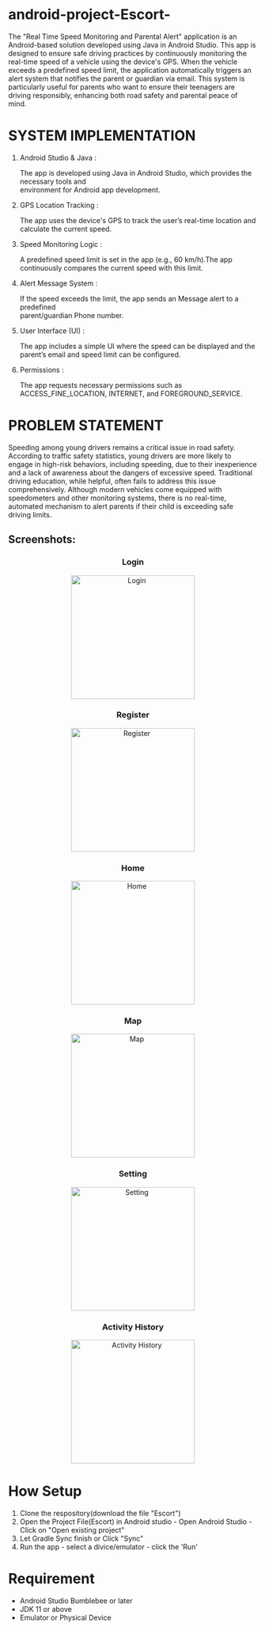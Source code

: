 # android-project-Escort-


The "Real Time Speed Monitoring and Parental Alert" application is an Android-based solution developed using Java in Android Studio. This app is designed to ensure safe driving practices by continuously monitoring the real-time speed of a vehicle using the device's GPS. When the vehicle exceeds a predefined speed limit, the application automatically triggers an alert system that notifies the parent or guardian via email. This system is particularly useful for parents who want to ensure their teenagers are driving responsibly, enhancing both road safety and parental peace of mind.

<h1>SYSTEM IMPLEMENTATION</h1>

1. Android Studio & Java :

    The app is developed using Java in Android Studio, which provides the necessary tools and  
    environment for Android app development.

2. GPS Location Tracking :

    The app uses the device's GPS to track the user’s real-time location and calculate the current 
    speed.

3. Speed Monitoring Logic :

    A predefined speed limit is set in the app (e.g., 60 km/h).The app continuously compares the 
    current speed with this limit.
   
5. Alert Message System :

    If the speed exceeds the limit, the app sends an Message alert to a predefined  
    parent/guardian Phone number.

6. User Interface (UI) :

    The app includes a simple UI where the speed can be displayed and the parent’s email and 
    speed limit can be configured.

7. Permissions :

    The app requests necessary permissions such as ACCESS_FINE_LOCATION, INTERNET, 
    and FOREGROUND_SERVICE.
   
<h1>PROBLEM STATEMENT</h1>

Speeding among young drivers remains a critical issue in road safety. According to traffic safety statistics, young drivers are more likely to engage in high-risk behaviors, including speeding, due to their inexperience and a lack of awareness about the dangers of excessive speed. Traditional driving education, while helpful, often fails to address this issue comprehensively. Although modern vehicles come equipped with speedometers and other monitoring systems, there is no real-time, automated mechanism to alert parents if their child is exceeding safe driving limits. 

<h2>Screenshots:</h2>
<center>
    
<h3>Login </h3>
    
<img src="https://github.com/Asaraf-dev/android-project-Escort-/blob/main/assets/Login_page.jpg" alt="Login" width="250"/>
    
<h3>Register </h3>

<img src="https://github.com/Asaraf-dev/android-project-Escort-/blob/main/assets/Register_page.jpg" alt="Register" width="250"/>

<h3>Home </h3>

<img src="https://github.com/Asaraf-dev/android-project-Escort-/blob/main/assets/Home_page.jpg" alt="Home" width="250"/>

<h3>Map </h3>

<img src="https://github.com/Asaraf-dev/android-project-Escort-/blob/main/assets/Map_page.jpg"  alt="Map" width="250"/>

<h3>Setting</h3>

<img src="https://github.com/Asaraf-dev/android-project-Escort-/blob/main/assets/Settings_page.jpg"  alt="Setting" width="250"/>

<h3>Activity History </h3>

<img src="https://github.com/Asaraf-dev/android-project-Escort-/blob/main/assets/Activity%20History.jpg"  alt="Activity History" width="250"/>
</center>

<h1>How Setup</h1>

1. Clone the respository(download the file "Escort")
2. Open the Project File(Escort) in Android studio
       - Open Android Studio
       - Click on "Open existing project"
3. Let Gradle Sync finish or Click "Sync"
4. Run the app
       - select a divice/emulator
       - click the 'Run'

<h1>Requirement</h1>

<ul class="disc">
    <li>Android Studio Bumblebee or later</li>
    <li>JDK 11 or above </li>
    <li>Emulator or Physical Device </li>
</ul>








